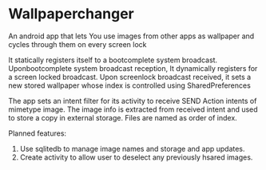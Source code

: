 # Wallpaperchanger
An android app that lets You use images from other apps as wallpaper and cycles through them on every screen lock

It statically registers itself to a bootcomplete system broadcast.
Uponbootcomplete system broadcast reception, It dynamically registers for a screen locked broadcast.
Upon screenlock broadcast received, it sets a new stored wallpaper whose index is controlled using SharedPreferences

The app sets an intent filter for its activity to receive SEND Action intents of mimetype image.
The image info is extracted from received intent and used to store a copy in external storage.
Files are named as order of index.

Planned features:
1) Use sqlitedb to manage image names and storage and app updates.
2) Create activity to allow user to deselect any previously hsared images.
